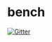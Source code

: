 # bench

[![Gitter](https://badges.gitter.im/Join%20Chat.svg)](https://gitter.im/goblint/bench?utm_source=badge&utm_medium=badge&utm_campaign=pr-badge&utm_content=badge)